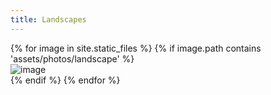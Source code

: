 ```yaml
---
title: Landscapes
---
```


<div class="card-columns">
    {% for image in site.static_files %}
    {% if image.path contains 'assets/photos/landscape' %}
    <div class="card" data-toggle="modal" data-target="#exampleModal" data-img="{{ site.baseurl }}{{ image.path }}">
        <img class="card-img-top" src="{{ site.baseurl }}{{ image.path }}" alt="image" />
    </div>
    {% endif %}
    {% endfor %}
</div>

<div class="modal fade" id="exampleModal">
  <div class="modal-dialog modal-lg modal-dialog-centered">
    <div class="modal-content">
      <div class="modal-body">
        <img class="modal-img w-100" />
      </div>
    </div>
  </div>
</div>

<script type="text/javascript">
  $(document).ready(function() {
    $('#exampleModal').on('show.bs.modal', function (event) {
      var button = $(event.relatedTarget)
      var img = button.data('img')
      var modal = $(this)
      modal.find('.modal-img').attr('src', img)
    })
  })
</script>
